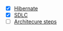 - [X] [Hibernate](https://www.journaldev.com/3633/hibernate-interview-questions-and-answers)
- [X] [SDLC](https://www.tutorialspoint.com/sdlc/sdlc_overview.htm)
- [ ] [Architecure steps]()
